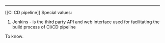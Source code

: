 ***
[[CI CD pipeline]]
Special values:
1. Jenkins - is the third party API and web interface used for facilitating the build process of CI/CD pipeline

To know:
